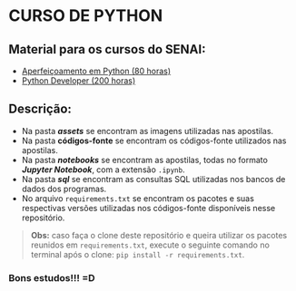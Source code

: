 # **CURSO DE PYTHON**

## Material para os cursos do SENAI:

- [Aperfeiçoamento em Python (80 horas)](https://mm.tt/map/3425168944?t=ZiwQEBPmsK)
- [Python Developer (200 horas)](https://mm.tt/map/3425269025?t=VRyJMV74go)

## Descrição:

- Na pasta ***assets*** se encontram as imagens utilizadas nas apostilas.
- Na pasta **códigos-fonte** se encontram os códigos-fonte utilizados nas apostilas.
- Na pasta ***notebooks*** se encontram as apostilas, todas no formato ***Jupyter Notebook***, com a extensão `.ipynb`.
- Na pasta ***sql*** se encontram as consultas SQL utilizadas nos bancos de dados dos programas.
- No arquivo `requirements.txt` se encontram os pacotes e suas respectivas versões utilizadas nos códigos-fonte disponíveis nesse repositório.

> **Obs:** caso faça o clone deste repositório e  queira utilizar os pacotes reunidos em `requirements.txt`, execute o seguinte comando no terminal após o clone: `pip install -r requirements.txt`.

### **Bons estudos!!! =D**
